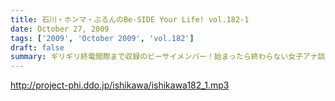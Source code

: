 ```yaml
---
title: 石川・ホンマ・ぶるんのBe-SIDE Your Life! vol.182-1
date: October 27, 2009
tags: ['2009', 'October 2009', 'vol.182']
draft: false
summary: ギリギリ終電間際まで収録のビーサイメンバー！始まったら終わらない女子アナ談義に華が咲いていますが・・・NAMAE
---
```


http://project-phi.ddo.jp/ishikawa/ishikawa182_1.mp3
